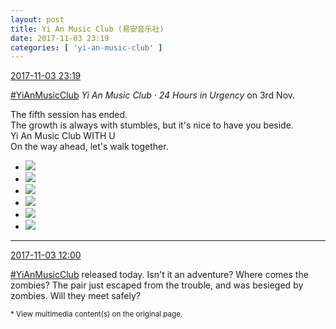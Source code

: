 ```yaml
---
layout: post
title: Yi An Music Club (易安音乐社)
date: 2017-11-03 23:19
categories: [ 'yi-an-music-club' ]
---
```


<div class="weibo-info">
  <a href="http://weibo.com/6094546964/FtqFuFWxM">2017-11-03 23:19</a>
</div>

[#YiAnMusicClub](http://weibo.com/p/100808beae2e3e05b17b64f63ebedca39f19b2/super_index) *Yi An Music Club · 24 Hours in Urgency* on 3rd Nov.

<!-- more -->

The fifth session has ended.  
The growth is always with stumbles, but it's nice to have you beside.  
Yi An Music Club WITH U  
On the way ahead, let's walk together.

<ul class="weibo-pic-list-2">
  <li class="weibo-pic">
    <a href="http://wx2.sinaimg.cn/mw690/006Es64Agy1fl5a40k1k7j33vc2kw1ky.jpg"><img src="http://wx2.sinaimg.cn/thumb150/006Es64Agy1fl5a40k1k7j33vc2kw1ky.jpg" /></a>
  </li>
  <li class="weibo-pic">
    <a href="http://wx4.sinaimg.cn/mw690/006Es64Agy1fl5a3w5z40j33vc2kwnpd.jpg"><img src="http://wx4.sinaimg.cn/thumb150/006Es64Agy1fl5a3w5z40j33vc2kwnpd.jpg" /></a>
  </li>
  <li class="weibo-pic">
    <a href="http://wx1.sinaimg.cn/mw690/006Es64Agy1fl5a43g362j33vc2kwhdt.jpg"><img src="http://wx1.sinaimg.cn/thumb150/006Es64Agy1fl5a43g362j33vc2kwhdt.jpg" /></a>
  </li>
  <li class="weibo-pic">
    <a href="http://wx2.sinaimg.cn/mw690/006Es64Agy1fl5a3rmxk9j33vc2kwqv5.jpg"><img src="http://wx2.sinaimg.cn/thumb150/006Es64Agy1fl5a3rmxk9j33vc2kwqv5.jpg" /></a>
  </li>
  <li class="weibo-pic">
    <a href="http://wx3.sinaimg.cn/mw690/006Es64Agy1fl5a3mog3oj33vc2kwqv5.jpg"><img src="http://wx3.sinaimg.cn/thumb150/006Es64Agy1fl5a3mog3oj33vc2kwqv5.jpg" /></a>
  </li>
  <li class="weibo-pic">
    <a href="http://wx2.sinaimg.cn/mw690/006Es64Agy1fl5a46e99ij33vc2kwqv5.jpg"><img src="http://wx2.sinaimg.cn/thumb150/006Es64Agy1fl5a46e99ij33vc2kwqv5.jpg" /></a>
  </li>
</ul>

---

<div class="weibo-info">
  <a href="http://weibo.com/6094546964/FtmdXmfTe">2017-11-03 12:00</a>
</div>

[#YiAnMusicClub](http://weibo.com/p/100808beae2e3e05b17b64f63ebedca39f19b2/super_index) released today. Isn't it an adventure? Where comes the zombies? The pair just escaped from the trouble, and was besieged by zombies. Will they meet safely?

<small>* View multimedia content(s) on the original page.</small>
